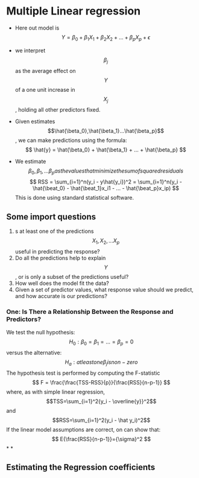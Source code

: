 # Multiple Linear regression

* Here out model is
$$
Y = \beta_0 + \beta_1X_1 + \beta_2X_2 + ... + \beta_pX_p + \epsilon
$$

* we interpret $$\beta_j$$ as the average effect on $$Y$$ of a one unit increase in $$X_j$$, holding all other predictors fixed.

* Given estimates $$\hat{\beta_0},\hat{\beta_1}...\hat{\beta_p}$$, we can make predictions using the formula:
$$
\hat{y} = \hat{\beta_0} + \hat{\beta_1} + ... + \hat{\beta_p}
$$
* We estimate $$\beta_0, \beta_1,...\beta_p as the values that minimize the sum of squared residuals$$
$$
RSS = \sum_{i=1}^n(y_i - y\hat{y_i})^2 = \sum_{i=1}^n(y_i - \hat{\beat_0} - \hat{\beat_1}x_i1 - ... - \hat{\beat_p}x_ip)
$$
This is done using standard statistical software.

## Some import questions
1. s at least one of the predictions $$X_1, X_2,... X_p$$ useful in predicting the response?
2. Do all the predictions help to explain $$Y$$, or is only a subset of the predictions useful?
3. How well does the model fit the data?
4. Given a set of predictor values, what response value should we predict, and how accurate is our predictions?

### One: Is There a Relationship Between the Response and Predictors?
We test the null hypothesis:
$$
H_0: \beta_0 = \beta_1 = ... = \beta_p = 0
$$
versus the alternative:
$$
H_a: at least one \beta_j is non-zero
$$
The hypothesis test is performed by computing the F-statistic
$$
F = \frac{\frac{TSS-RSS}{p}}{\frac{RSS}{n-p-1}}
$$
where, as with simple linear regression, $$TSS=\sum_{i=1}^2{y_i - \overline{y}}^2$$ and $$RSS=\sum_{i=1}^2(y_i - \hat y_i)^2$$
If the linear model assumptions are correct, on can show that:
$$
E{\frac{RSS}{n-p-1}}={\sigma}^2
$$
*
*
















































## Estimating the Regression coefficients
